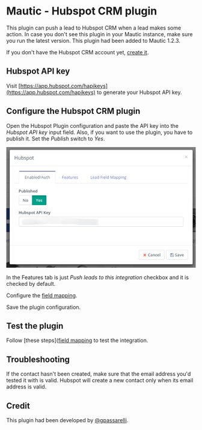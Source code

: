 # Mautic - Hubspot CRM plugin

This plugin can push a lead to Hubspot CRM when a lead makes some action. In case you don't see this plugin in your Mautic instance, make sure you run the latest version. This plugin had been added to Mautic 1.2.3.

If you don't have the Hubspot CRM account yet, [create it](http://www.hubspot.com/crm).

## Hubspot API key

Visit [https://app.hubspot.com/hapikeys](https://app.hubspot.com/hapikeys) to generate your Hubspot API key.

## Configure the Hubspot CRM plugin

Open the Hubspot Plugin configuration and paste the API key into the *Hubspot API key* input field. Also, if you want to use the plugin, you have to publish it. Set the *Publish* switch to *Yes*.

![Hubspot CRM Plugin configuration](/plugins/media/plugins-hubspot-crm-configuration.png "Hubspot CRM Plugin configuration")

In the Features tab is just *Push leads to this integration* checkbox and it is checked by default.

Configure the [field mapping](/plugins/field_mapping.html).

Save the plugin configuration.

## Test the plugin

Follow [these steps]([field mapping](/plugins/integration_test.html) to test the integration.

## Troubleshooting

If the contact hasn't been created, make sure that the email address you'd tested it with is valid. Hubspot will create a new contact only when its email address is valid.

## Credit

This plugin had been developed by [@gpassarelli](https://github.com/gpassarelli).
